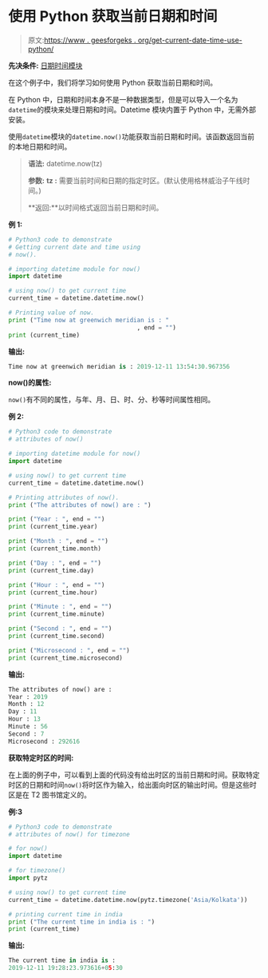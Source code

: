 # 使用 Python 获取当前日期和时间

> 原文:[https://www . geesforgeks . org/get-current-date-time-use-python/](https://www.geeksforgeeks.org/get-current-date-and-time-using-python/)

**先决条件:** [日期时间模块](https://www.geeksforgeeks.org/python-datetime-module-with-examples/)

在这个例子中，我们将学习如何使用 Python 获取当前日期和时间。

在 Python 中，日期和时间本身不是一种数据类型，但是可以导入一个名为`datetime`的模块来处理日期和时间。Datetime 模块内置于 Python 中，无需外部安装。

使用`datetime`模块的`datetime.now()`功能获取当前日期和时间。该函数返回当前的本地日期和时间。

> **语法:** datetime.now(tz)
> 
> **参数:**
> **tz :** 需要当前时间和日期的指定时区。(默认使用格林威治子午线时间。)
> 
> **返回:**以时间格式返回当前日期和时间。

**例 1:**

```py
# Python3 code to demonstrate 
# Getting current date and time using  
# now(). 

# importing datetime module for now() 
import datetime 

# using now() to get current time 
current_time = datetime.datetime.now() 

# Printing value of now. 
print ("Time now at greenwich meridian is : "
                                    , end = "") 
print (current_time) 
```

**输出:**

```py
Time now at greenwich meridian is : 2019-12-11 13:54:30.967356

```

**now()的属性:**

`now()`有不同的属性，与年、月、日、时、分、秒等时间属性相同。

**例 2:**

```py
# Python3 code to demonstrate 
# attributes of now() 

# importing datetime module for now() 
import datetime 

# using now() to get current time 
current_time = datetime.datetime.now() 

# Printing attributes of now(). 
print ("The attributes of now() are : ") 

print ("Year : ", end = "") 
print (current_time.year) 

print ("Month : ", end = "") 
print (current_time.month) 

print ("Day : ", end = "") 
print (current_time.day) 

print ("Hour : ", end = "") 
print (current_time.hour) 

print ("Minute : ", end = "") 
print (current_time.minute) 

print ("Second : ", end = "") 
print (current_time.second) 

print ("Microsecond : ", end = "") 
print (current_time.microsecond) 
```

**输出:**

```py
The attributes of now() are : 
Year : 2019
Month : 12
Day : 11
Hour : 13
Minute : 56
Second : 7
Microsecond : 292616

```

**获取特定时区的时间:**

在上面的例子中，可以看到上面的代码没有给出时区的当前日期和时间。获取特定时区的日期和时间`now()`将时区作为输入，给出面向时区的输出时间。但是这些时区是在 T2 图书馆定义的。

**例:3**

```py
# Python3 code to demonstrate 
# attributes of now() for timezone 

# for now() 
import datetime 

# for timezone() 
import pytz 

# using now() to get current time 
current_time = datetime.datetime.now(pytz.timezone('Asia/Kolkata')) 

# printing current time in india 
print ("The current time in india is : ") 
print (current_time)  
```

**输出:**

```py
The current time in india is : 
2019-12-11 19:28:23.973616+05:30

```